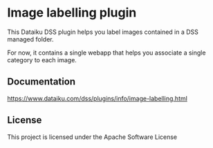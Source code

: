 # Image labelling plugin

This Dataiku DSS plugin helps you label images contained in a DSS managed folder.

For now, it contains a single webapp that helps you associate a single category to each image.

## Documentation

https://www.dataiku.com/dss/plugins/info/image-labelling.html

## License 

This project is licensed under the Apache Software License
